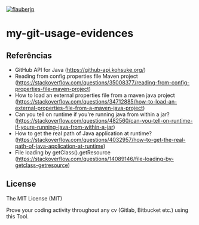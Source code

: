 [![flauberjp](https://circleci.com/gh/flauberjp/my-git-usage-evidences.svg?style=shield)](https://circleci.com/gh/flauberjp/my-git-usage-evidences/tree/teesloane-patch-5)
# my-git-usage-evidences

## Referências
- GitHub API for Java (https://github-api.kohsuke.org/)
- Reading from config.properties file Maven project (https://stackoverflow.com/questions/35008377/reading-from-config-properties-file-maven-project)
- How to load an external properties file from a maven java project (https://stackoverflow.com/questions/34712885/how-to-load-an-external-properties-file-from-a-maven-java-project)
- Can you tell on runtime if you're running java from within a jar? (https://stackoverflow.com/questions/482560/can-you-tell-on-runtime-if-youre-running-java-from-within-a-jar)
- How to get the real path of Java application at runtime? (https://stackoverflow.com/questions/4032957/how-to-get-the-real-path-of-java-application-at-runtime)
- File loading by getClass().getResource (https://stackoverflow.com/questions/14089146/file-loading-by-getclass-getresource)

## License
The MIT License (MIT)

Prove your coding activity throughout any cv (Gitlab, Bitbucket etc.)  using this Tool. 

